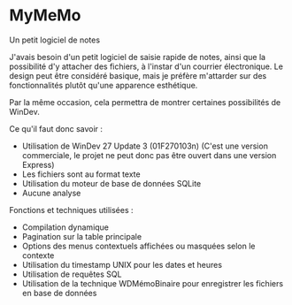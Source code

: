 # MyMeMo
Un petit logiciel de notes

J'avais besoin d'un petit logiciel de saisie rapide de notes, ainsi que la possibilité d'y attacher des fichiers, à l'instar d'un courrier électronique.
Le design peut être considéré basique, mais je préfère m'attarder sur des fonctionnalités plutôt qu'une apparence esthétique.

Par la même occasion, cela permettra de montrer certaines possibilités de WinDev.

Ce qu'il faut donc savoir :
- Utilisation de WinDev 27 Update 3 (01F270103n) (C'est une version commerciale, le projet ne peut donc pas être ouvert dans une version Express)
- Les fichiers sont au format texte
- Utilisation du moteur de base de données SQLite
- Aucune analyse

Fonctions et techniques utilisées :
- Compilation dynamique
- Pagination sur la table principale
- Options des menus contextuels affichées ou masquées selon le contexte
- Utilisation du timestamp UNIX pour les dates et heures
- Utilisation de requêtes SQL
- Utilisation de la technique WDMémoBinaire pour enregistrer les fichiers en base de données
